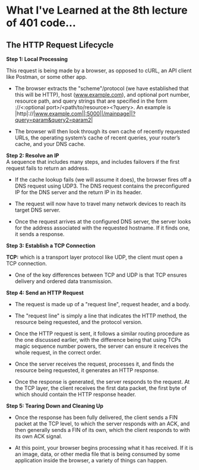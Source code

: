 # What I've Learned at the 8th lecture of 401 code...

## The HTTP Request Lifecycle

 **Step 1: Local Processing**

This request is being made by a browser, as opposed to cURL, an API client like Postman, or some other app.

  - The browser extracts the "scheme"/protocol (we have established that this will be HTTP), host (www.example.com),
 and optional port number, resource path, and query strings that are specified in the form <protocol>://<host><:optional port>/<path/to/resource><?query>. An example is |http|://|www.example.com||:5000||/mainpage||?query=param&query2=param2|

 - The browser will then look through its own cache of recently requested URLs, the operating system’s cache of recent queries, your router’s cache, and your DNS cache.

 **Step 2: Resolve an IP**             
 A sequence that includes many steps, and includes failovers if the first request fails to return an address.

 - If the cache lookup fails (we will assume it does), the browser fires off a DNS request using UDP3. The DNS request contains the preconfigured IP for the DNS server and the return IP in its header.

 - The request will now have to travel many network devices to reach its target DNS server.  

 - Once the request arrives at the configured DNS server, the server looks for the address associated with the requested hostname. If it finds one, it sends a response. 

 **Step 3: Establish a TCP Connection**

**TCP:**  which is a transport layer protocol like UDP, the client must open a TCP connection.

  - One of the key differences between TCP and UDP is that TCP ensures delivery and ordered data transmission. 


 **Step 4: Send an HTTP Request**

  - The request is made up of a "request line", request header, and a body.

  - The "request line" is simply a line that indicates the HTTP method, the resource being requested, and the protocol version.

  - Once the HTTP request is sent, it follows a similar routing procedure as the one discussed earlier, with the difference being that using TCPs magic sequence number powers, the server can ensure it receives the whole request, in the correct order.

 - Once the server receives the request, processes it, and finds the resource being requested, it generates an HTTP response. 

 - Once the response is generated, the server responds to the request. At the TCP layer, the client receives the first data packet, the first byte of which should contain the HTTP response header. 

 **Step 5: Tearing Down and Cleaning Up**

 - Once the response has been fully delivered, the client sends a FIN packet at the TCP level, to which the server responds with an ACK, and then generally sends a FIN of its own, which the client responds to with its own ACK signal.

 - At this point, your browser begins processing what it has received. If it is an image, data, or other media file that is being consumed by some application inside the browser, a variety of things can happen.
